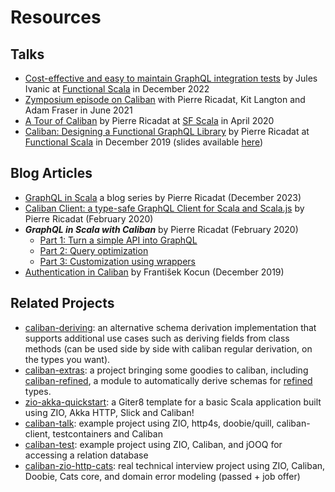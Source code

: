 # Resources

## Talks
- [Cost-effective and easy to maintain GraphQL integration tests](https://www.youtube.com/watch?v=pYfWq4GmObY) by Jules Ivanic at [Functional Scala](https://www.functionalscala.com/) in December 2022
- [Zymposium episode on Caliban](https://youtu.be/mzqsXklbmfM) with Pierre Ricadat, Kit Langton and Adam Fraser in June 2021
- [A Tour of Caliban](https://www.youtube.com/watch?v=lgxUKsOH65k) by Pierre Ricadat at [SF Scala](https://www.meetup.com/SF-Scala/) in April 2020
- [Caliban: Designing a Functional GraphQL Library](https://www.youtube.com/watch?v=OC8PbviYUlQ) by Pierre Ricadat at [Functional Scala](https://www.functionalscala.com/) in December 2019 (slides available [here](https://www.slideshare.net/PierreRicadat/designing-a-functional-graphql-library-204680947))

## Blog Articles

- [GraphQL in Scala](https://blog.pierre-ricadat.com/series/graphql-in-scala) a blog series by Pierre Ricadat (December 2023)
- [Caliban Client: a type-safe GraphQL Client for Scala and Scala.js](https://medium.com/@ghostdogpr/caliban-client-a-type-safe-graphql-client-for-scala-and-scala-js-718aa42c5ef7) by Pierre Ricadat (February 2020)
- __*GraphQL in Scala with Caliban*__ by Pierre Ricadat (February 2020)
    - [Part 1: Turn a simple API into GraphQL](https://medium.com/@ghostdogpr/graphql-in-scala-with-caliban-part-1-8ceb6099c3c2)
    - [Part 2: Query optimization](https://medium.com/@ghostdogpr/graphql-in-scala-with-caliban-part-2-c7762110c0f9)
    - [Part 3: Customization using wrappers](https://medium.com/@ghostdogpr/graphql-in-scala-with-caliban-part-3-8962a02d5d64)    
- [Authentication in Caliban](http://fokot.github.io/post/caliban-auth.html) by František Kocun (December 2019)

## Related Projects

- [caliban-deriving](https://zio.github.io/caliban-deriving/): an alternative schema derivation implementation that supports additional use cases such as deriving fields from class methods (can be used side by side with caliban regular derivation, on the types you want).
- [caliban-extras](https://github.com/niqdev/caliban-extras): a project bringing some goodies to caliban, including [caliban-refined](https://github.com/niqdev/caliban-extras#caliban-refined), a module to automatically derive schemas for [refined](https://github.com/fthomas/refined) types.
- [zio-akka-quickstart](https://github.com/ScalaConsultants/zio-akka-quickstart.g8): a Giter8 template for a basic Scala application built using ZIO, Akka HTTP, Slick and Caliban!
- [caliban-talk](https://github.com/fokot/caliban-talk): example project using ZIO, http4s, doobie/quill, caliban-client, testcontainers and Caliban
- [caliban-test](https://github.com/swachter/caliban-test): example project using ZIO, Caliban, and jOOQ for accessing a relation database
- [caliban-zio-http-cats](https://github.com/CarlosLaraFP/Cases): real technical interview project using ZIO, Caliban, Doobie, Cats core, and domain error modeling (passed + job offer)
